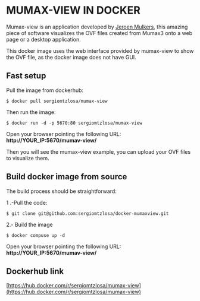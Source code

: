 # MUMAX-VIEW IN DOCKER

Mumax-view is an application developed by [Jeroen Mulkers](https://github.com/JeroenMulkers/mumax-view), this amazing piece of software visualizes the OVF files created from Mumax3 onto a web page or a desktop application.

This docker image uses the web interface provided by mumax-view to show the OVF file, as the docker image does not have GUI.

## Fast setup
Pull the image from dockerhub:

```
$ docker pull sergiomtzlosa/mumax-view
```
Then run the image:

```
$ docker run -d -p 5670:80 sergiomtzlosa/mumax-view 
```
Open your browser pointing the following URL: **http://YOUR_IP:5670/mumav-view/**

Then you will see the mumax-view example, you can upload your OVF files to visualize them.

## Build docker image from source
The build process should be straightforward:

1 .-Pull the code:
```
$ git clone git@github.com:sergiomtzlosa/docker-mumaxview.git
```
2.- Build the image
```
$ docker compuse up -d
```
Open your browser pointing the following URL: **http://YOUR_IP:5670/mumav-view/**

## Dockerhub link

[https://hub.docker.com/r/sergiomtzlosa/mumax-view](https://hub.docker.com/r/sergiomtzlosa/mumax-view)
